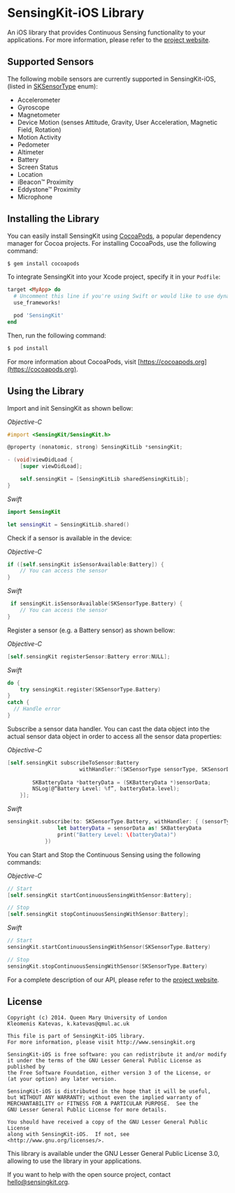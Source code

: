 # SensingKit-iOS Library

An iOS library that provides Continuous Sensing functionality to your applications. For more information, please refer to the [project website](http://www.sensingkit.org).


## Supported Sensors

The following mobile sensors are currently supported in SensingKit-iOS, (listed in [SKSensorType](SensingKit/SKSensorType.h) enum):

- Accelerometer
- Gyroscope
- Magnetometer
- Device Motion (senses Attitude, Gravity, User Acceleration, Magnetic Field, Rotation)
- Motion Activity
- Pedometer
- Altimeter
- Battery
- Screen Status
- Location
- iBeacon™ Proximity
- Eddystone™ Proximity
- Microphone


## Installing the Library

You can easily install SensingKit using [CocoaPods](https://cocoapods.org), a popular dependency manager for Cocoa projects. For installing CocoaPods, use the following command:

```bash
$ gem install cocoapods
```

To integrate SensingKit into your Xcode project, specify it in your `Podfile`:

```ruby
target <MyApp> do
  # Uncomment this line if you're using Swift or would like to use dynamic frameworks
  use_frameworks!

  pod 'SensingKit'
end
```

Then, run the following command:

```bash
$ pod install
```

For more information about CocoaPods, visit [https://cocoapods.org](https://cocoapods.org).


## Using the Library

Import and init SensingKit as shown bellow:

*Objective-C*
```objectivec
#import <SensingKit/SensingKit.h>

@property (nonatomic, strong) SensingKitLib *sensingKit;

- (void)viewDidLoad {
    [super viewDidLoad];

    self.sensingKit = [SensingKitLib sharedSensingKitLib];
}
```

*Swift*
```swift
import SensingKit

let sensingKit = SensingKitLib.shared()
```


Check if a sensor is available in the device:

*Objective-C*
```objectivec
if ([self.sensingKit isSensorAvailable:Battery]) {
    // You can access the sensor
}
```

*Swift*
```swift
 if sensingKit.isSensorAvailable(SKSensorType.Battery) {
    // You can access the sensor
}
```


Register a sensor (e.g. a Battery sensor) as shown bellow:

*Objective-C*
```objectivec
[self.sensingKit registerSensor:Battery error:NULL];
```

*Swift*
```swift
do {
	try sensingKit.register(SKSensorType.Battery)
}
catch {
  // Handle error
}
```


Subscribe a sensor data handler. You can cast the data object into the actual sensor data object in order to access all the sensor data properties:

*Objective-C*
```objectivec
[self.sensingKit subscribeToSensor:Battery
                       withHandler:^(SKSensorType sensorType, SKSensorData *sensorData) {
        
        SKBatteryData *batteryData = (SKBatteryData *)sensorData;
        NSLog(@“Battery Level: %f”, batteryData.level);
    }];
```

*Swift*
```swift
sensingkit.subscribe(to: SKSensorType.Battery, withHandler: { (sensorType, sensorData) in
                let batteryData = sensorData as! SKBatteryData
                print("Battery Level: \(batteryData)")
            })
```


You can Start and Stop the Continuous Sensing using the following commands:

*Objective-C*
```objectivec
// Start
[self.sensingKit startContinuousSensingWithSensor:Battery];

// Stop
[self.sensingKit stopContinuousSensingWithSensor:Battery];
```

*Swift*
```swift
// Start
sensingKit.startContinuousSensingWithSensor(SKSensorType.Battery)

// Stop
sensingKit.stopContinuousSensingWithSensor(SKSensorType.Battery)
```


For a complete description of our API, please refer to the [project website](http://www.sensingkit.org).

## License

```
Copyright (c) 2014. Queen Mary University of London
Kleomenis Katevas, k.katevas@qmul.ac.uk

This file is part of SensingKit-iOS library.
For more information, please visit http://www.sensingkit.org

SensingKit-iOS is free software: you can redistribute it and/or modify
it under the terms of the GNU Lesser General Public License as published by
the Free Software Foundation, either version 3 of the License, or
(at your option) any later version.

SensingKit-iOS is distributed in the hope that it will be useful,
but WITHOUT ANY WARRANTY; without even the implied warranty of
MERCHANTABILITY or FITNESS FOR A PARTICULAR PURPOSE.  See the
GNU Lesser General Public License for more details.

You should have received a copy of the GNU Lesser General Public License
along with SensingKit-iOS.  If not, see <http://www.gnu.org/licenses/>.
```

This library is available under the GNU Lesser General Public License 3.0, allowing to use the library in your applications.

If you want to help with the open source project, contact hello@sensingkit.org.
